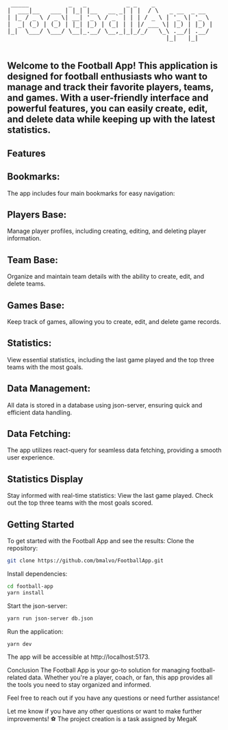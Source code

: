  <pre> _____           _   _           _ _    _                
|  ___|__   ___ | |_| |__   __ _| | |  / \   _ __  _ __  
| |_ / _ \ / _ \| __| '_ \ / _` | | | / _ \ | '_ \| '_ \ 
|  _| (_) | (_) | |_| |_) | (_| | | |/ ___ \| |_) | |_) |
|_|  \___/ \___/ \__|_.__/ \__,_|_|_/_/   \_\ .__/| .__/ 
                                            |_|   |_|    
 </pre>

## Welcome to the Football App! This application is designed for football enthusiasts who want to manage and track their favorite players, teams, and games. With a user-friendly interface and powerful features, you can easily create, edit, and delete data while keeping up with the latest statistics.

## Features
## Bookmarks: 
 The app includes four main bookmarks for easy navigation:

## Players Base: 
 Manage player profiles, including creating, editing, and deleting player information.
## Team Base: 
Organize and maintain team details with the ability to create, edit, and delete teams.
## Games Base: 
Keep track of games, allowing you to create, edit, and delete game records.
## Statistics: 
View essential statistics, including the last game played and the top three teams with the most goals.
## Data Management: 
All data is stored in a database using json-server, ensuring quick and efficient data handling.
## Data Fetching: 
The app utilizes react-query for seamless data fetching, providing a smooth user experience.
## Statistics Display
Stay informed with real-time statistics:
View the last game played.
Check out the top three teams with the most goals scored.
## Getting Started
To get started with the Football App and see the results:
Clone the repository:
```bash
git clone https://github.com/bmalvo/FootballApp.git
```
Install dependencies:
```bash
cd football-app
yarn install
```
Start the json-server:
```bash
yarn run json-server db.json
```
Run the application:
```bash
yarn dev
```
The app will be accessible at http://localhost:5173.

Conclusion
The Football App is your go-to solution for managing football-related data.
Whether you're a player, coach, or fan, this app provides all the tools you need to stay organized and informed.

Feel free to reach out if you have any questions or need further assistance!

Let me know if you have any other questions or want to make further improvements! ⚽️
The project creation is a task assigned by MegaK
